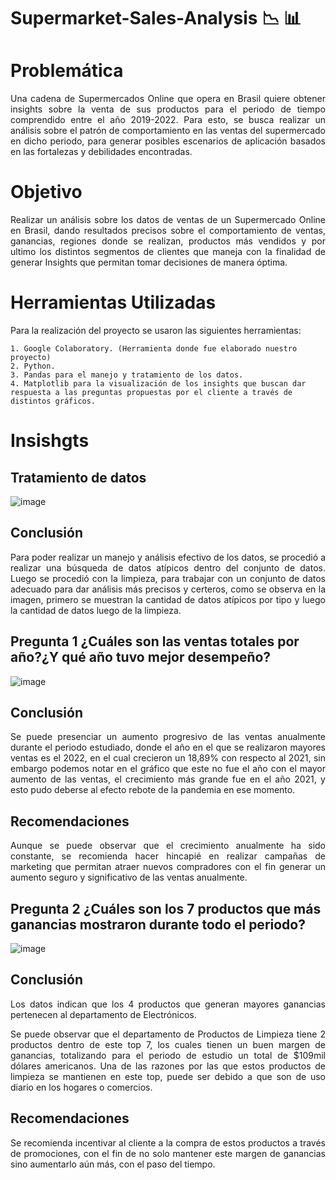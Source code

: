 # Supermarket-Sales-Analysis :chart_with_downwards_trend: :bar_chart:

# Problemática 

<p align="justify">  Una cadena de Supermercados Online que opera en Brasil quiere obtener insights sobre la venta de sus productos para el periodo de tiempo comprendido entre el año 2019-2022. Para esto, se busca realizar un análisis sobre el patrón de comportamiento en las ventas del supermercado en dicho periodo, para generar posibles escenarios de aplicación basados en las fortalezas y debilidades encontradas.</p>

# Objetivo
  
<p align="justify">   Realizar un análisis sobre los datos de ventas de un Supermercado Online en Brasil, dando resultados precisos sobre el comportamiento de ventas, ganancias, regiones donde se realizan, productos más vendidos y por ultimo los distintos segmentos de clientes que maneja con la finalidad de generar Insights que permitan tomar decisiones de manera óptima.</p>

# Herramientas Utilizadas
  Para la realización del proyecto se usaron las siguientes herramientas:
    
    1. Google Colaboratory. (Herramienta donde fue elaborado nuestro proyecto)
    2. Python.
    3. Pandas para el manejo y tratamiento de los datos.
    4. Matplotlib para la visualización de los insights que buscan dar respuesta a las preguntas propuestas por el cliente a través de distintos gráficos.

# Insishgts 

## Tratamiento de datos
![image](https://github.com/Marioarellano21/Supermarket-Sales-Analysis/assets/146877817/ea16d5a9-81dd-4423-8aa4-acabf77b813e)
## Conclusión

<p align="justify">   Para poder realizar un manejo y análisis efectivo de los datos, se procedió a realizar una búsqueda de datos atípicos dentro del conjunto de datos. Luego se procedió con la limpieza, para trabajar con un conjunto de datos adecuado para dar análisis más precisos y certeros, como se observa en la imagen, primero se muestran la cantidad de datos atípicos por tipo y luego la cantidad de datos luego de la limpieza.</p>

## Pregunta 1 ¿Cuáles son las ventas totales por año?¿Y qué año tuvo mejor desempeño?
![image](https://github.com/Marioarellano21/Supermarket-Sales-Analysis/assets/146877817/426d7d48-58f7-473d-accd-0d9cc1f71e1c)

## Conclusión

<p align="justify">   Se puede presenciar un aumento progresivo de las ventas anualmente durante el periodo estudiado, donde el año en el que se realizaron mayores ventas es el 2022, en el cual crecieron un 18,89% con respecto al 2021, sin embargo podemos notar en el gráfico que este no fue el año con el mayor aumento de las ventas, el crecimiento más grande fue en el año 2021, y esto pudo deberse al efecto rebote de la pandemia en ese momento.</p>

## Recomendaciones

<p align="justify">   Aunque se puede observar que el crecimiento anualmente ha sido constante, se recomienda hacer hincapié en realizar campañas de marketing que permitan atraer nuevos compradores con el fin generar un aumento seguro y significativo de las ventas anualmente.</p>

## Pregunta 2 ¿Cuáles son los 7 productos que más ganancias mostraron durante todo el periodo?
 ![image](https://github.com/Marioarellano21/Supermarket-Sales-Analysis/assets/146877817/f3c64b50-666e-470b-ae78-ea73d235897f)

## Conclusión
	
<p align="justify">   Los datos indican que los 4 productos que generan mayores ganancias pertenecen al departamento de Electrónicos.</p>
  
<p align="justify">  	Se puede observar que el departamento de Productos de Limpieza tiene 2 productos dentro de este top 7, los cuales tienen un buen margen de ganancias, totalizando para el periodo de estudio un total de $109mil dólares americanos. Una de las razones por las que estos productos de limpieza se mantienen en este top, puede ser debido a que son de uso diario en los hogares o comercios. </p>
 
## Recomendaciones

<p align="justify">	Se recomienda incentivar al cliente a la compra de estos productos a través de promociones, con el fin de no solo mantener este margen de ganancias sino aumentarlo aún más, con el paso del tiempo. </p>

  
